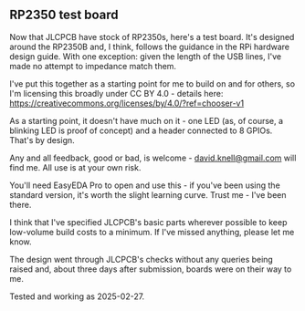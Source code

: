 ## RP2350 test board

Now that JLCPCB have stock of RP2350s, here's a test board.  It's designed around the RP2350B and, I think, follows the 
guidance in the RPi hardware design guide.  With one exception: given the length of the USB lines, I've made no attempt 
to impedance match them.

I've put this together as a starting point for me to build on and for others, so I'm licensing this broadly under 
CC BY 4.0 - details here: https://creativecommons.org/licenses/by/4.0/?ref=chooser-v1

As a starting point, it doesn't have much on it - one LED (as, of course, a blinking LED is proof of concept) and a
header connected to 8 GPIOs.  That's by design.

Any and all feedback, good or bad, is welcome - david.knell@gmail.com will find me.  All use is at your own risk.

You'll need EasyEDA Pro to open and use this - if you've been using the standard version, it's worth the slight learning
curve.  Trust me - I've been there.

I think that I've specified JLCPCB's basic parts wherever possible to keep low-volume build costs to a minimum.  If I've
missed anything, please let me know.

The design went through JLCPCB's checks without any queries being raised and, about three days after submission, boards
were on their way to me.

Tested and working as 2025-02-27.
